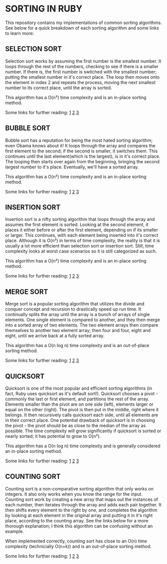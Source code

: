 # SORTING IN RUBY

This repository contains my implementations of common sorting algorithms. See below for a quick breakdown of each sorting algorithm and some links to learn more:

## SELECTION SORT
  Selection sort works by assuming the first number is the smallest number. It loops through the rest of the numbers, checking to see if there is a smaller number. If there is, the first number is switched with the smallest number; putting the smallest number in it's correct place. The loop then moves onto the element in index 2 and repeats the process, moving the next smallest number to its correct place, until the array is sorted.

  This algorithm has a O(n²) time complexity and is an in-place sorting method.

  Some links for further reading:
  [1](https://medium.com/basecs/exponentially-easy-selection-sort-d7a34292b049)
  [2](http://www.geeksforgeeks.org/selection-sort/)
  [3](https://www.hackerearth.com/practice/algorithms/sorting/selection-sort/tutorial/)

## BUBBLE SORT
  Bubble sort has a reputation for being the most hated sorting algorithm; even Obama knows about it! It loops through the array and compares the first element to the second; if the second is smaller, it switches them. This continues until the last element(which is the largest), is in it's correct place. The looping then starts over again from the beginning, bringing the second largest number to it's place. Eventually, we'll have a sorted array.

  This algorithm has a O(n²) time complexity and is an in-place sorting method.

  Some links for further reading:
  [1](https://medium.com/basecs/bubbling-up-with-bubble-sorts-3df5ac88e592)
  [2](https://rosettacode.org/wiki/Sorting_algorithms/Bubble_sort)
  [3](http://www.geeksforgeeks.org/bubble-sort/)

## INSERTION SORT
  Insertion sort is a nifty sorting algorithm that loops through the array and assumes the first element is sorted. Looking at the second element, it places it either before or after the first element, depending on if its smaller or larger. This continues, with each element being inserted into it's correct place. Although it is O(n²) in terms of time complexity, the reality is that it is usually a lot more efficient than selection sort or insertion sort. Still, time complexity looks at worst case scenarios so it is still categorized as such.

  This algorithm has a O(n²) time complexity and is an in-place sorting method.

  Some links for further reading:
  [1](https://medium.com/basecs/inching-towards-insertion-sort-9799274430da)
  [2](http://www.geeksforgeeks.org/insertion-sort/)
  [3](https://www.tutorialspoint.com/data_structures_algorithms/insertion_sort_algorithm.htm)

## MERGE SORT
  Merge sort is a popular sorting algorithm that utilizes the divide and conquer concept and recursion to drastically speed up run time. It continually splits the array until the array is a bunch of arrays of single elements. One single element is compared to another, and they then merge into a sorted array of two elements. The two element arrays then compare themselves to another two element array; then four and four, eight and eight, until we arrive back at a fully sorted array.

  This algorithm has a O(n log n) time complexity and is an out-of-place sorting method.

  Some links for further reading:
  [1](https://medium.com/basecs/making-sense-of-merge-sort-part-1-49649a143478)
  [2](https://medium.com/basecs/making-sense-of-merge-sort-part-2-be8706453209)
  [3](http://www.geeksforgeeks.org/merge-sort/)

## QUICKSORT

  Quicksort is one of the most popular and efficient sorting algorithms (in fact, Ruby uses quicksort as it's default sort!). Quicksort chooses a pivot - commonly the last or first element, and partitions the rest of the array. Elements smaller than the pivot are on one side (left), elements larger or equal on the other (right). The pivot is then put in the middle, right where it belongs. It then recursively calls quicksort each side, until all elements are in their correct place. One potential drawback of quicksort is in choosing the pivot - the pivot should be as close to the median of the array as possible. The time complexity will grow significantly if quicksort is sorted or nearly sorted; it has potential to grow to O(n²).

  This algorithm has a O(n log n) time complexity and is generally considered an in-place sorting method.

  Some links for further reading:
  [1](https://medium.com/basecs/pivoting-to-understand-quicksort-part-1-75178dfb9313)
  [2](https://medium.com/basecs/pivoting-to-understand-quicksort-part-2-30161aefe1d3)
  [3](http://www.geeksforgeeks.org/quick-sort/)

## COUNTING SORT

  Counting sort is a non-comparative sorting algorithm that only works on integers. It also only works when you know the range for the input. Counting sort work by creating a new array that maps out the instances of each number, then iterates through the array and adds each pair together. It then shifts every element to the right by one, and completes the algorithm by looking at each element in the original array and putting it in it's right place, according to the counting array. See the links below for a more thorough explanation; I think this algorithm can be confusing without an example.

  When implemented correctly, counting sort has close to an O(n) time complexity (technicially O(n+k)) and is an out-of-place sorting method.

  Some links for further reading:
  [1](https://medium.com/basecs/counting-linearly-with-counting-sort-cd8516ae09b3)
  [2](http://www.geeksforgeeks.org/counting-sort/)
  [3](https://www.interviewcake.com/concept/java/counting-sort)
